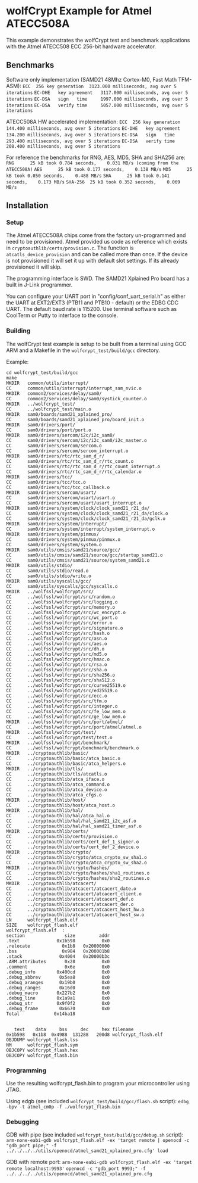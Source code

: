 # wolfCrypt Example for Atmel ATECC508A

This example demonstrates the wolfCrypt test and benchmark applications with the Atmel ATECC508 ECC 256-bit hardware accelerator.

## Benchmarks
Software only implementation (SAMD21 48Mhz Cortex-M0, Fast Math TFM-ASM):
`ECC  256 key generation  3123.000 milliseconds, avg over 5 iterations`
`EC-DHE   key agreement   3117.000 milliseconds, avg over 5 iterations`
`EC-DSA   sign   time     1997.000 milliseconds, avg over 5 iterations`
`EC-DSA   verify time     5057.000 milliseconds, avg over 5 iterations`

ATECC508A HW accelerated implementation:
`ECC  256 key generation  144.400 milliseconds, avg over 5 iterations`
`EC-DHE   key agreement   134.200 milliseconds, avg over 5 iterations`
`EC-DSA   sign   time     293.400 milliseconds, avg over 5 iterations`
`EC-DSA   verify time     208.400 milliseconds, avg over 5 iterations`

For reference the benchmarks for RNG, AES, MD5, SHA and SHA256 are:
`RNG      25 kB took 0.784 seconds,    0.031 MB/s (coming from the ATECC508A)`
`AES      25 kB took 0.177 seconds,    0.138 MB/s`
`MD5      25 kB took 0.050 seconds,    0.488 MB/s`
`SHA      25 kB took 0.141 seconds,    0.173 MB/s`
`SHA-256  25 kB took 0.352 seconds,    0.069 MB/s`

## Installation
### Setup

The Atmel ATECC508A chips come from the factory un-programmed and need to be provisioned. Atmel provided us code as reference which exists in `cryptoauthlib/certs/provision.c`. The function is `atcatls_device_provision` and can be called more than once. If the device is not provisioned it will set it up with default slot settings. If its already provisioned it will skip.

The programming interface is SWD. The SAMD21 Xplained Pro board has a built in J-Link programmer.

You can configure your UART port in "config/conf_uart_serial.h" as either the UART at EXT2/EXT3 (PTB11 and PTB10 - default) or the EDBG CDC UART. The default baud rate is 115200. Use terminal software such as CoolTerm or Putty to interface to the console.

### Building

The wolfCrypt test example is setup to be built from a terminal using GCC ARM and a Makefile in the `wolfcrypt_test/build/gcc` directory.

Example:

```
cd wolfcrypt_test/build/gcc
make
MKDIR   common/utils/interrupt/
CC      common/utils/interrupt/interrupt_sam_nvic.o
MKDIR   common2/services/delay/sam0/
CC      common2/services/delay/sam0/systick_counter.o
MKDIR   ../wolfcrypt_test/
CC      ../wolfcrypt_test/main.o
MKDIR   sam0/boards/samd21_xplained_pro/
CC      sam0/boards/samd21_xplained_pro/board_init.o
MKDIR   sam0/drivers/port/
CC      sam0/drivers/port/port.o
MKDIR   sam0/drivers/sercom/i2c/i2c_sam0/
CC      sam0/drivers/sercom/i2c/i2c_sam0/i2c_master.o
CC      sam0/drivers/sercom/sercom.o
CC      sam0/drivers/sercom/sercom_interrupt.o
MKDIR   sam0/drivers/rtc/rtc_sam_d_r/
CC      sam0/drivers/rtc/rtc_sam_d_r/rtc_count.o
CC      sam0/drivers/rtc/rtc_sam_d_r/rtc_count_interrupt.o
CC      sam0/drivers/rtc/rtc_sam_d_r/rtc_calendar.o
MKDIR   sam0/drivers/tcc/
CC      sam0/drivers/tcc/tcc.o
CC      sam0/drivers/tcc/tcc_callback.o
MKDIR   sam0/drivers/sercom/usart/
CC      sam0/drivers/sercom/usart/usart.o
CC      sam0/drivers/sercom/usart/usart_interrupt.o
MKDIR   sam0/drivers/system/clock/clock_samd21_r21_da/
CC      sam0/drivers/system/clock/clock_samd21_r21_da/clock.o
CC      sam0/drivers/system/clock/clock_samd21_r21_da/gclk.o
MKDIR   sam0/drivers/system/interrupt/
CC      sam0/drivers/system/interrupt/system_interrupt.o
MKDIR   sam0/drivers/system/pinmux/
CC      sam0/drivers/system/pinmux/pinmux.o
CC      sam0/drivers/system/system.o
MKDIR   sam0/utils/cmsis/samd21/source/gcc/
CC      sam0/utils/cmsis/samd21/source/gcc/startup_samd21.o
CC      sam0/utils/cmsis/samd21/source/system_samd21.o
MKDIR   sam0/utils/stdio/
CC      sam0/utils/stdio/read.o
CC      sam0/utils/stdio/write.o
MKDIR   sam0/utils/syscalls/gcc/
CC      sam0/utils/syscalls/gcc/syscalls.o
MKDIR   ../wolfssl/wolfcrypt/src/
CC      ../wolfssl/wolfcrypt/src/random.o
CC      ../wolfssl/wolfcrypt/src/logging.o
CC      ../wolfssl/wolfcrypt/src/memory.o
CC      ../wolfssl/wolfcrypt/src/wc_encrypt.o
CC      ../wolfssl/wolfcrypt/src/wc_port.o
CC      ../wolfssl/wolfcrypt/src/error.o
CC      ../wolfssl/wolfcrypt/src/signature.o
CC      ../wolfssl/wolfcrypt/src/hash.o
CC      ../wolfssl/wolfcrypt/src/asn.o
CC      ../wolfssl/wolfcrypt/src/aes.o
CC      ../wolfssl/wolfcrypt/src/dh.o
CC      ../wolfssl/wolfcrypt/src/md5.o
CC      ../wolfssl/wolfcrypt/src/hmac.o
CC      ../wolfssl/wolfcrypt/src/rsa.o
CC      ../wolfssl/wolfcrypt/src/sha.o
CC      ../wolfssl/wolfcrypt/src/sha256.o
CC      ../wolfssl/wolfcrypt/src/sha512.o
CC      ../wolfssl/wolfcrypt/src/curve25519.o
CC      ../wolfssl/wolfcrypt/src/ed25519.o
CC      ../wolfssl/wolfcrypt/src/ecc.o
CC      ../wolfssl/wolfcrypt/src/tfm.o
CC      ../wolfssl/wolfcrypt/src/integer.o
CC      ../wolfssl/wolfcrypt/src/fe_low_mem.o
CC      ../wolfssl/wolfcrypt/src/ge_low_mem.o
MKDIR   ../wolfssl/wolfcrypt/src/port/atmel/
CC      ../wolfssl/wolfcrypt/src/port/atmel/atmel.o
MKDIR   ../wolfssl/wolfcrypt/test/
CC      ../wolfssl/wolfcrypt/test/test.o
MKDIR   ../wolfssl/wolfcrypt/benchmark/
CC      ../wolfssl/wolfcrypt/benchmark/benchmark.o
MKDIR   ../cryptoauthlib/basic/
CC      ../cryptoauthlib/basic/atca_basic.o
CC      ../cryptoauthlib/basic/atca_helpers.o
MKDIR   ../cryptoauthlib/tls/
CC      ../cryptoauthlib/tls/atcatls.o
CC      ../cryptoauthlib/atca_iface.o
CC      ../cryptoauthlib/atca_command.o
CC      ../cryptoauthlib/atca_device.o
CC      ../cryptoauthlib/atca_cfgs.o
MKDIR   ../cryptoauthlib/host/
CC      ../cryptoauthlib/host/atca_host.o
MKDIR   ../cryptoauthlib/hal/
CC      ../cryptoauthlib/hal/atca_hal.o
CC      ../cryptoauthlib/hal/hal_samd21_i2c_asf.o
CC      ../cryptoauthlib/hal/hal_samd21_timer_asf.o
MKDIR   ../cryptoauthlib/certs/
CC      ../cryptoauthlib/certs/provision.o
CC      ../cryptoauthlib/certs/cert_def_1_signer.o
CC      ../cryptoauthlib/certs/cert_def_2_device.o
MKDIR   ../cryptoauthlib/crypto/
CC      ../cryptoauthlib/crypto/atca_crypto_sw_sha1.o
CC      ../cryptoauthlib/crypto/atca_crypto_sw_sha2.o
MKDIR   ../cryptoauthlib/crypto/hashes/
CC      ../cryptoauthlib/crypto/hashes/sha1_routines.o
CC      ../cryptoauthlib/crypto/hashes/sha2_routines.o
MKDIR   ../cryptoauthlib/atcacert/
CC      ../cryptoauthlib/atcacert/atcacert_date.o
CC      ../cryptoauthlib/atcacert/atcacert_client.o
CC      ../cryptoauthlib/atcacert/atcacert_def.o
CC      ../cryptoauthlib/atcacert/atcacert_der.o
CC      ../cryptoauthlib/atcacert/atcacert_host_hw.o
CC      ../cryptoauthlib/atcacert/atcacert_host_sw.o
LN      wolfcrypt_flash.elf
SIZE    wolfcrypt_flash.elf
wolfcrypt_flash.elf  :
section               size         addr
.text              0x1b598          0x0
.relocate            0x1b8   0x20000000
.bss                 0x984   0x200001b8
.stack              0x4004   0x20000b3c
.ARM.attributes       0x28          0x0
.comment              0x6e          0x0
.debug_info        0x400cd          0x0
.debug_abbrev       0x5ea8          0x0
.debug_aranges      0x19b0          0x0
.debug_ranges       0x16d0          0x0
.debug_macro       0x227b2          0x0
.debug_line        0x1a9a1          0x0
.debug_str         0x9f0f2          0x0
.debug_frame        0x6670          0x0
Total             0x14ba18


   text	   data	    bss	    dec	    hex	filename
0x1b598	  0x1b8	 0x4988	 131288	  200d8	wolfcrypt_flash.elf
OBJDUMP wolfcrypt_flash.lss
NM      wolfcrypt_flash.sym
OBJCOPY wolfcrypt_flash.hex
OBJCOPY wolfcrypt_flash.bin
```

### Programming
Use the resulting wolfcrypt_flash.bin to program your microcontroller using JTAG.

Using edgb (see included `wolfcrypt_test/build/gcc/flash.sh` script):
`edbg -bpv -t atmel_cm0p -f ./wolfcrypt_flash.bin`

### Debugging

GDB with pipe (see included `wolfcrypt_test/build/gcc/debug.sh` script):
`arm-none-eabi-gdb wolfcrypt_flash.elf -ex 'target remote | openocd -c "gdb_port pipe;" -f ../../../../utils/openocd/atmel_samd21_xplained_pro.cfg'
load`

GDB with remote port:
`arm-none-eabi-gdb wolfcrypt_flash.elf -ex 'target remote localhost:9993'`
`openocd -c "gdb_port 9993;" -f ../../../../utils/openocd/atmel_samd21_xplained_pro.cfg`
